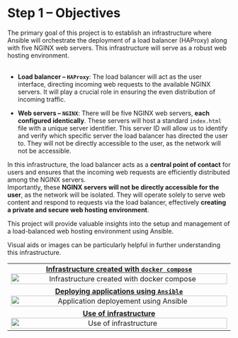 # Step 1 – Objectives

The primary goal of this project is to establish an infrastructure where Ansible will orchestrate the deployment of a load balancer (HAProxy) along with five NGINX web servers. This infrastructure will serve as a robust web hosting environment. <br><br>

- **Load balancer – `HAProxy`**: The load balancer will act as the user interface, directing incoming web requests to the available NGINX servers. It will play a crucial role in ensuring the even distribution of incoming traffic.

- **Web servers – `NGINX`**: There will be five NGINX web servers, **each configured identically**. These servers will host a standard `index.html` file with a unique server identifier. This server ID will allow us to identify and verify which specific server the load balancer has directed the user to. They will not be directly accessible to the user, as the network will not be accessible.

In this infrastructure, the load balancer acts as a **central point of contact** for users and ensures that the incoming web requests are efficiently distributed among the NGINX servers. \
Importantly, these **NGINX servers will not be directly accessible for the user**, as the network will be isolated. They will operate solely to serve web content and respond to requests via the load balancer, effectively **creating a private and secure web hosting environment**.

This project will provide valuable insights into the setup and management of a load-balanced web hosting environment using Ansible.

Visual aids or images can be particularly helpful in further understanding this infrastructure.

<table>
    <tr>
        <td align="center">
            <strong><ins>Infrastructure created with <code>docker compose</code></ins></strong>
            <img src="https://elambert-guillau.me/devops-training/_assets/media/ansible-training-pt1.svg" alt="Infrastructure created with docker compose" title="Infrastructure created with docker compose" style="width:100%;"/>
        </td>
    </tr>
    <tr>
        <td align="center">
            <strong><ins>Deploying applications using <code>Ansible</code></ins></strong>
            <img src="https://elambert-guillau.me/devops-training/_assets/media/ansible-training-pt2.svg" alt="Application deployement using Ansible"  title="Application deployement using Ansible" style="width:100%;"/>
        </td>
    </tr>
    <tr>
        <td align="center">
            <strong><ins>Use of infrastructure</ins></strong>
            <img src="https://elambert-guillau.me/devops-training/_assets/media/ansible-training-pt3.svg" alt="Use of infrastructure" title="Use of infrastructure" style="width:100%;"/>
        </td>
    </tr>
</table>
